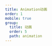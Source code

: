 ```yaml
---
title: Animation动画
order: 1
mobile: true
group:
  title: 动画
  order: 5
  path: animation
---
```


<code src="../demo/AnimationElement.jsx"></code>
<API src="../src/AnimationElement.tsx"></API>
